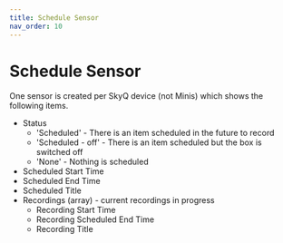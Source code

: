 ```yaml
---
title: Schedule Sensor
nav_order: 10
---
```


# Schedule Sensor

One sensor is created per SkyQ device (not Minis) which shows the following items.
- Status
  - 'Scheduled' - There is an item scheduled in the future to record
  - 'Scheduled - off' - There is an item scheduled but the box is switched off
  - 'None' - Nothing is scheduled
- Scheduled Start Time
- Scheduled End Time
- Scheduled Title
- Recordings (array) - current recordings in progress
  - Recording Start Time
  - Recording Scheduled End Time
  - Recording Title 
